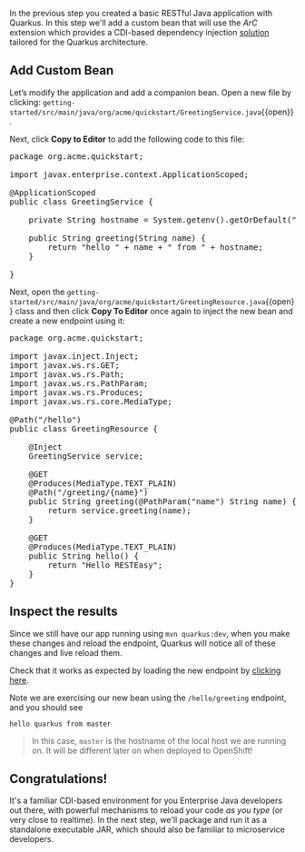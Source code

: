 In the previous step you created a basic RESTful Java application with Quarkus. In this step we'll add a custom bean that will use the _ArC_ extension which provides a CDI-based dependency injection [solution](https://quarkus.io/guides/cdi-reference.html) tailored for the Quarkus architecture.

## Add Custom Bean

Let’s modify the application and add a companion bean. Open a new file by clicking: `getting-started/src/main/java/org/acme/quickstart/GreetingService.java`{{open}}.

Next, click **Copy to Editor** to add the following code to this file:

<pre class="file" data-filename="./getting-started/src/main/java/org/acme/quickstart/GreetingService.java" data-target="replace">
package org.acme.quickstart;

import javax.enterprise.context.ApplicationScoped;

@ApplicationScoped
public class GreetingService {

    private String hostname = System.getenv().getOrDefault("HOSTNAME", "unknown");

    public String greeting(String name) {
        return "hello " + name + " from " + hostname;
    }

}
</pre>

Next, open the `getting-started/src/main/java/org/acme/quickstart/GreetingResource.java`{{open}} class and then click **Copy To Editor** once again to inject the new bean and create a new endpoint using it:

<pre class="file" data-filename="./getting-started/src/main/java/org/acme/quickstart/GreetingResource.java" data-target="replace">
package org.acme.quickstart;

import javax.inject.Inject;
import javax.ws.rs.GET;
import javax.ws.rs.Path;
import javax.ws.rs.PathParam;
import javax.ws.rs.Produces;
import javax.ws.rs.core.MediaType;

@Path("/hello")
public class GreetingResource {

    @Inject
    GreetingService service;

    @GET
    @Produces(MediaType.TEXT_PLAIN)
    @Path("/greeting/{name}")
    public String greeting(@PathParam("name") String name) {
        return service.greeting(name);
    }

    @GET
    @Produces(MediaType.TEXT_PLAIN)
    public String hello() {
        return "Hello RESTEasy";
    }
}
</pre>

## Inspect the results

Since we still have our app running using `mvn quarkus:dev`, when you make these changes and reload the endpoint, Quarkus will notice all of these changes and live reload them.

Check that it works as expected by loading the new endpoint by [clicking here](https://[[CLIENT_SUBDOMAIN]]-8080-[[KATACODA_HOST]].environments.katacoda.com/hello/greeting/quarkus).

Note we are exercising our new bean using the `/hello/greeting` endpoint, and you should see

```console
hello quarkus from master
```

> In this case, `master` is the hostname of the local host we are running on. It will be different later on when deployed to OpenShift!

## Congratulations!

It's a familiar CDI-based environment for you Enterprise Java developers out there, with powerful mechanisms to reload your code _as you type_ (or very close to realtime). In the next step, we'll package and run it as a standalone executable JAR, which should also be familiar to microservice developers.
